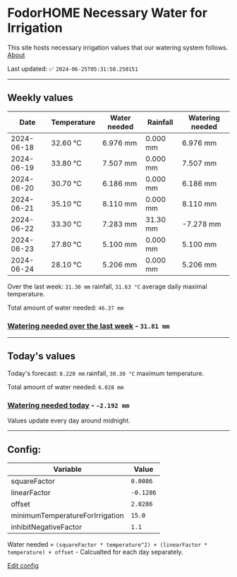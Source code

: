# FodorHOME Necessary Water for Irrigation

This site hosts necessary irrigation values that our watering system follows. [About](https://github.com/redyau/irrigation)

Last updated: ✅ `2024-06-25T05:31:50.250151`

---

## Weekly values

| Date | Temperature | Water needed | Rainfall | Watering needed |
|-----|-----|-----|-----|-----|
| 2024-06-18 | 32.60 °C | 6.976 mm | 0.000 mm | 6.976 mm |
| 2024-06-19 | 33.80 °C | 7.507 mm | 0.000 mm | 7.507 mm |
| 2024-06-20 | 30.70 °C | 6.186 mm | 0.000 mm | 6.186 mm |
| 2024-06-21 | 35.10 °C | 8.110 mm | 0.000 mm | 8.110 mm |
| 2024-06-22 | 33.30 °C | 7.283 mm | 31.30 mm | -7.278 mm |
| 2024-06-23 | 27.80 °C | 5.100 mm | 0.000 mm | 5.100 mm |
| 2024-06-24 | 28.10 °C | 5.206 mm | 0.000 mm | 5.206 mm |


Over the last week: `31.30 mm` rainfall, `31.63 °C` average daily maximal temperature.

Total amount of water needed: `46.37 mm`

### [Watering needed over the last week](lastweek.txt) - `31.81 mm`

---

## Today's values

Today's forecast: `8.220 mm` rainfall, `30.30 °C` maximum temperature.

Total amount of water needed: `6.028 mm`

### [Watering needed today](today.txt) - `-2.192 mm`

Values update every day around midnight.

---

## Config:

| Variable | Value |
|-----|-----|
| squareFactor | `0.0086` |
| linearFactor | `-0.1286` |
| offset | `2.0286` |
| minimumTemperatureForIrrigation | `15.0` |
| inhibitNegativeFactor | `1.1` |

Water needed = `(squareFactor * temperature^2) + (linearFactor * temperature) + offset` - Calcualted for each day separately.

[Edit config](https://github.com/RedyAu/irrigation/edit/main/config.json)
